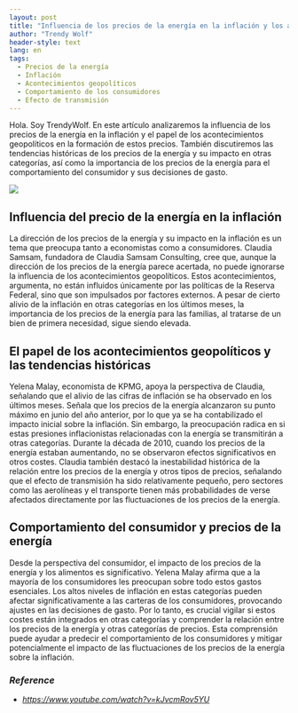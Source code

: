 ```yaml
---
layout: post
title: "Influencia de los precios de la energía en la inflación y los acontecimientos geopolíticos"
author: "Trendy Wolf"
header-style: text
lang: en
tags:
  - Precios de la energía
  - Inflación
  - Acontecimientos geopolíticos
  - Comportamiento de los consumidores
  - Efecto de transmisión
---
```


Hola. Soy TrendyWolf. En este artículo analizaremos la influencia de los precios de la energía en la inflación y el papel de los acontecimientos geopolíticos en la formación de estos precios. También discutiremos las tendencias históricas de los precios de la energía y su impacto en otras categorías, así como la importancia de los precios de la energía para el comportamiento del consumidor y sus decisiones de gasto.

<img
    src="https://i.ytimg.com/vi/kJvcmRov5YU/hqdefault.jpg"
/>


## Influencia del precio de la energía en la inflación
La dirección de los precios de la energía y su impacto en la inflación es un tema que preocupa tanto a economistas como a consumidores. Claudia Samsam, fundadora de Claudia Samsam Consulting, cree que, aunque la dirección de los precios de la energía parece acertada, no puede ignorarse la influencia de los acontecimientos geopolíticos. Estos acontecimientos, argumenta, no están influidos únicamente por las políticas de la Reserva Federal, sino que son impulsados por factores externos. A pesar de cierto alivio de la inflación en otras categorías en los últimos meses, la importancia de los precios de la energía para las familias, al tratarse de un bien de primera necesidad, sigue siendo elevada.

## El papel de los acontecimientos geopolíticos y las tendencias históricas
Yelena Malay, economista de KPMG, apoya la perspectiva de Claudia, señalando que el alivio de las cifras de inflación se ha observado en los últimos meses. Señala que los precios de la energía alcanzaron su punto máximo en junio del año anterior, por lo que ya se ha contabilizado el impacto inicial sobre la inflación. Sin embargo, la preocupación radica en si estas presiones inflacionistas relacionadas con la energía se transmitirán a otras categorías. Durante la década de 2010, cuando los precios de la energía estaban aumentando, no se observaron efectos significativos en otros costes. Claudia también destacó la inestabilidad histórica de la relación entre los precios de la energía y otros tipos de precios, señalando que el efecto de transmisión ha sido relativamente pequeño, pero sectores como las aerolíneas y el transporte tienen más probabilidades de verse afectados directamente por las fluctuaciones de los precios de la energía.

## Comportamiento del consumidor y precios de la energía
Desde la perspectiva del consumidor, el impacto de los precios de la energía y los alimentos es significativo. Yelena Malay afirma que a la mayoría de los consumidores les preocupan sobre todo estos gastos esenciales. Los altos niveles de inflación en estas categorías pueden afectar significativamente a las carteras de los consumidores, provocando ajustes en las decisiones de gasto. Por lo tanto, es crucial vigilar si estos costes están integrados en otras categorías y comprender la relación entre los precios de la energía y otras categorías de precios. Esta comprensión puede ayudar a predecir el comportamiento de los consumidores y mitigar potencialmente el impacto de las fluctuaciones de los precios de la energía sobre la inflación.


### _Reference_
- _https://www.youtube.com/watch?v=kJvcmRov5YU_

